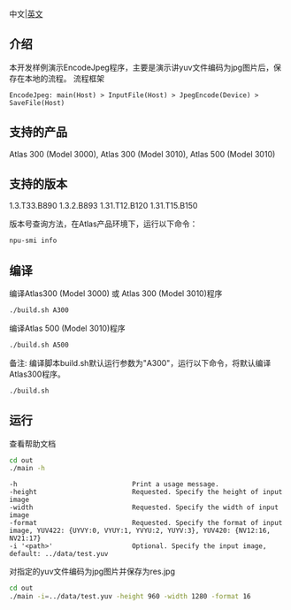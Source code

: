 中文|[英文](README.md)
## 介绍

本开发样例演示EncodeJpeg程序，主要是演示讲yuv文件编码为jpg图片后，保存在本地的流程。
流程框架

    EncodeJpeg: main(Host) > InputFile(Host) > JpegEncode(Device) > SaveFile(Host)

## 支持的产品

Atlas 300 (Model 3000), Atlas 300 (Model 3010), Atlas 500 (Model 3010)

## 支持的版本

1.3.T33.B890 1.3.2.B893 1.31.T12.B120 1.31.T15.B150

版本号查询方法，在Atlas产品环境下，运行以下命令：
```bash
npu-smi info
```

## 编译

编译Atlas300 (Model 3000) 或 Atlas 300 (Model 3010)程序
```bash
./build.sh A300
```

编译Atlas 500 (Model 3010)程序
```bash
./build.sh A500
```

备注: 编译脚本build.sh默认运行参数为"A300"，运行以下命令，将默认编译Atlas300程序。
```bash
./build.sh
```

## 运行
查看帮助文档
```bash
cd out
./main -h
```
    -h                             Print a usage message.
    -height                        Requested. Specify the height of input image
    -width                         Requested. Specify the width of input image
    -format                        Requested. Specify the format of input image, YUV422: {UYVY:0, VYUY:1, YVYU:2, YUYV:3}, YUV420: {NV12:16, NV21:17}
    -i '<path>'                    Optional. Specify the input image, default: ../data/test.yuv
对指定的yuv文件编码为jpg图片并保存为res.jpg
```bash
cd out
./main -i=../data/test.yuv -height 960 -width 1280 -format 16
```
